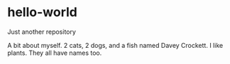 # hello-world
Just another repository


A bit about myself. 2 cats, 2 dogs, and a fish named Davey Crockett. 
I like plants. They all have names too. 
